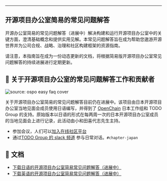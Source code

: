 
---
开源项目办公室简易的常见问题解答
---

开源办公室简易的常见问题解答（进展中）解决构建和运行开源项目办公室中的关键方面，澄清基础概念和提供实用见解。本常见问题解答旨在成为帮助您遨游开源世界并为公司合规、战略、治理和社区构建框架的资源指南。

请注意，本指南旨在成为一份动态更新的文档，将根据简易版开源项目办公室常见问题解答的持续进展进行定期更新。

## 💚 关于开源项目办公室的常见问题解答工作和贡献者

![source: ospo easy faq cover](/static/img/guides/easy-faq-ospo.png)

关于开源项目办公室简易的常见问题解答目前仍在进展中。该项目由日本开源项目办公室当地见面会成员使用日语编写，并得到了 [OpenChain](https://www.openchainproject.org/) 日本工作组和 TODO Group 的支持。原始版本以日语的形式在每两周一次的日本开源项目办公室成员的当地见面会上进行记录，此活动由小和田喜代志先生主持。


* 参加会议，人们可以[加入在线社区平台](https://community.linuxfoundation.org/events/details/lfhq-ospo-local-meetup-japan-japanese-speaking-presents-9th-japan-ospo-local-meetup-supported-by-todo-group-and-openchain-japan-wg/)
* 通过[TODO Group 的 slack 频道](https://join.slack.com/t/thetodogroup/shared_invite/zt-169ok18cz-Pi6tpVHTeW9254d1FpkLew) 参与日常对话。`#chapter-japan` 

## 📝 文档

* [下载日语的开源项目办公室简易常见问题解答（进展中）](https://github.com/todogroup/todogroup.org/files/11635143/OSPO_SimpleQA.pdf)
* [下载英语的开源项目办公室简易常见问题解答（进展中）](https://github.com/todogroup/todogroup.org/files/11635143/OSPO_SimpleQA_en.pdf)
